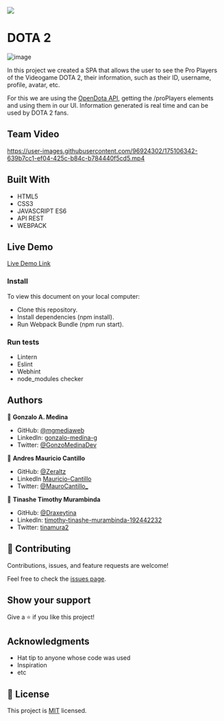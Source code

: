 ![](https://img.shields.io/badge/Microverse-blueviolet)

# DOTA 2

![image](https://user-images.githubusercontent.com/59999191/200681015-461da618-97bb-4123-9fc8-9d8fab19ac6f.png)

In this project we created a SPA that allows the user to see the Pro Players of the Videogame DOTA 2, their information, such as their ID, username, profile, avatar, etc.

For this we are using the [OpenDota API](https://docs.opendota.com/), getting the /proPlayers elements and using them in our UI. Information generated is real time and can be used by DOTA 2 fans.

## Team Video

https://user-images.githubusercontent.com/96924302/175106342-639b7cc1-ef04-425c-b84c-b784440f5cd5.mp4

## Built With

- HTML5
- CSS3
- JAVASCRIPT ES6
- API REST
- WEBPACK

## Live Demo

[Live Demo Link](https://mgmediaweb.github.io/js-group-capstone-project/dist/)

### Install

To view this document on your local computer:

- Clone this repository.
- Install dependencies (npm install).
- Run Webpack Bundle (npm run start).

### Run tests

- Lintern
- Eslint
- Webhint
- node_modules checker

## Authors

👤 **Gonzalo A. Medina**

- GitHub: [@mgmediaweb](https://github.com/mgmediaweb)
- LinkedIn: [gonzalo-medina-g](https://www.linkedin.com/in/gonzalo-medina-g/)
- Twitter: [@GonzoMedinaDev](https://twitter.com/GonzoMedinaDev)

👤 **Andres Mauricio Cantillo**

- GitHub: [@Zeraltz](https://github.com/Zeraltz)
- LinkedIn [Mauricio-Cantillo](https://www.linkedin.com/in/mauricio-cantillo-moreno-374576184/)
- Twitter: [@MauroCantillo\_](https://twitter.com/MauroCantillo_)

👤 **Tinashe Timothy Murambinda**

- GitHub: [@Draxeytina](https://github.com/Draxeytina/)
- LinkedIn: [timothy-tinashe-murambinda-192442232](https://www.linkedin.com/in/timothy-tinashe-murambinda-192442232/)
- Twitter: [tinamura2](https://twitter.com/tinamura2)

## 🤝 Contributing

Contributions, issues, and feature requests are welcome!

Feel free to check the [issues page](../../issues/).

## Show your support

Give a ⭐️ if you like this project!

## Acknowledgments

- Hat tip to anyone whose code was used
- Inspiration
- etc

## 📝 License

This project is [MIT](./MIT.md) licensed.

